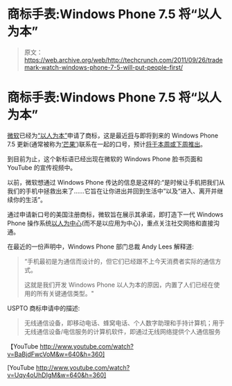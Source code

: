 # 商标手表:Windows Phone 7.5 将“以人为本”

> 原文：<https://web.archive.org/web/http://techcrunch.com/2011/09/26/trademark-watch-windows-phone-7-5-will-put-people-first/>

# 商标手表:Windows Phone 7.5 将“以人为本”

[微软](https://web.archive.org/web/20230205005634/http://crunchbase.com/company/microsoft)已经为[“以人为本”](https://web.archive.org/web/20230205005634/http://www.trademarkia.com/put-people-first-85425911.html)申请了商标，这是最近[将](https://web.archive.org/web/20230205005634/http://blogs.technet.com/b/keithcombs/archive/2011/09/07/put-people-first-with-windows-phone-7-5.aspx)与即将到来的 Windows Phone 7.5 更新(通常被称为[‘芒果’](https://web.archive.org/web/20230205005634/https://techcrunch.com/tag/mango/))联系在一起的口号，预计[将于本周或下周推出](https://web.archive.org/web/20230205005634/https://techcrunch.com/2011/09/21/microsoft-mango-will-roll-out-in-the-next-week-or-two/)。

到目前为止，这个新标语已经出现在微软的 Windows Phone 脸书页面和 YouTube 的宣传视频中。

以前，微软想通过 Windows Phone 传达的信息是这样的:“是时候让手机把我们从我们的手机中拯救出来了……它旨在让你进出并回到生活中”以及“进入、离开并继续你的生活”。

通过申请新口号的美国注册商标，微软旨在展示其承诺，即打造下一代 Windows Phone 操作系统[以人为中心](https://web.archive.org/web/20230205005634/http://www.microsoft.com/windowsphone/en-us/features/default.aspx#people-hub)(而不是以应用为中心)，重点关注社交网络和直接沟通。

在最近的一份声明中，Windows Phone 部门总裁 Andy Lees 解释道:

> “手机最初是为通信而设计的，但它们已经跟不上今天消费者实际的通信方式。
> 
> 这就是我们开发 Windows Phone 以人为本的原因，内置了人们已经在使用的所有关键通信类型。"

USPTO 商标申请中的描述:

> 无线通信设备，即移动电话、蜂窝电话、个人数字助理和手持计算机；用于无线通信设备/电信服务的计算机软件，即通过无线网络提供个人通信服务

【YouTube http://www.youtube.com/watch?v=BaBjdFwcVoM&w=640&h=360]

[YouTube http://www.youtube.com/watch?v=Uqy4oUhDIgM&w=640&h=360]